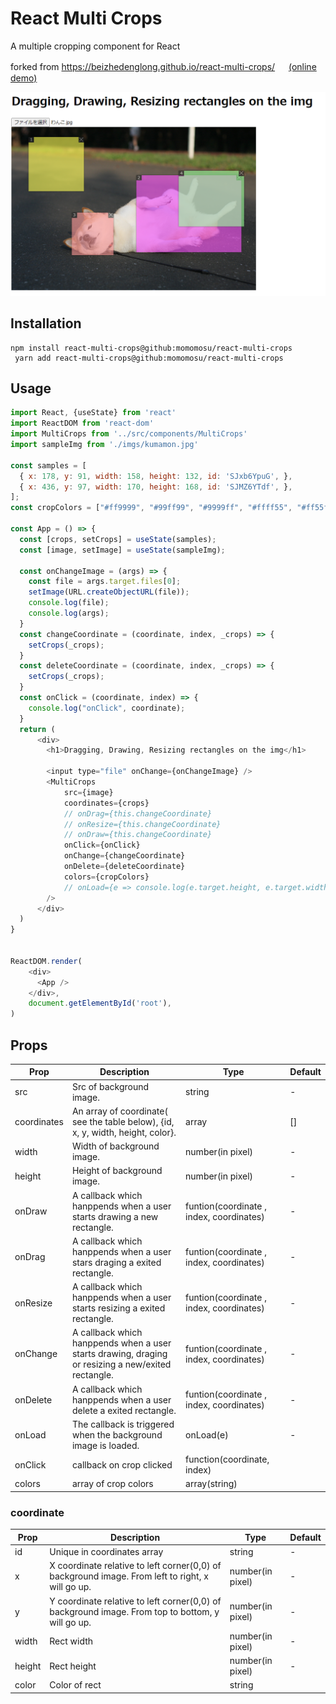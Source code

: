 # React Multi Crops

A multiple cropping component for React

forked from https://beizhedenglong.github.io/react-multi-crops/ 　 [(online demo)](https://beizhedenglong.github.io/react-multi-crops/)


![img.png](examples/imgs/preview.png)

## Installation
```
npm install react-multi-crops@github:momomosu/react-multi-crops
 yarn add react-multi-crops@github:momomosu/react-multi-crops
```


## Usage

```js
import React, {useState} from 'react'
import ReactDOM from 'react-dom'
import MultiCrops from '../src/components/MultiCrops'
import sampleImg from './imgs/kumamon.jpg'

const samples = [
  { x: 178, y: 91, width: 158, height: 132, id: 'SJxb6YpuG', },
  { x: 436, y: 97, width: 170, height: 168, id: 'SJMZ6YTdf', },
];
const cropColors = ["#ff9999", "#99ff99", "#9999ff", "#ffff55", "#ff55ff"];

const App = () => {
  const [crops, setCrops] = useState(samples);
  const [image, setImage] = useState(sampleImg);

  const onChangeImage = (args) => {
    const file = args.target.files[0];
    setImage(URL.createObjectURL(file));
    console.log(file);
    console.log(args);
  }
  const changeCoordinate = (coordinate, index, _crops) => {
    setCrops(_crops);
  }
  const deleteCoordinate = (coordinate, index, _crops) => {
    setCrops(_crops);
  }
  const onClick = (coordinate, index) => {
    console.log("onClick", coordinate);
  }
  return (
      <div>
        <h1>Dragging, Drawing, Resizing rectangles on the img</h1>

        <input type="file" onChange={onChangeImage} />
        <MultiCrops
            src={image}
            coordinates={crops}
            // onDrag={this.changeCoordinate}
            // onResize={this.changeCoordinate}
            // onDraw={this.changeCoordinate}
            onClick={onClick}
            onChange={changeCoordinate}
            onDelete={deleteCoordinate}
            colors={cropColors}
            // onLoad={e => console.log(e.target.height, e.target.width)}
        />
      </div>
  )
}


ReactDOM.render(
    <div>
      <App />
    </div>,
    document.getElementById('root'),
)


```

## Props

| Prop        | Description                                                                                        | Type                                     | Default |
|-------------|----------------------------------------------------------------------------------------------------|------------------------------------------|---------|
| src         | Src of background image.                                                                           | string                                   | -       |
| coordinates | An array of coordinate( see the table below), {id, x, y, width, height, color}.                    | array                                    | []      |
| width       | Width of background image.                                                                         | number(in pixel)                         | -       |
| height      | Height of background image.                                                                        | number(in pixel)                         | -       |
| onDraw      | A callback which hanppends when a user starts drawing a new rectangle.                             | funtion(coordinate , index, coordinates) | -       |
| onDrag      | A callback which hanppends when  a user stars draging a exited rectangle.                          | funtion(coordinate , index, coordinates) | -       |
| onResize    | A callback which hanppends when a user starts resizing a exited rectangle.                         | funtion(coordinate , index, coordinates) | -       |
| onChange    | A callback which hanppends when a user starts drawing, draging or resizing a new/exited rectangle. | funtion(coordinate , index, coordinates) | -       |
| onDelete    | A callback which hanppends when a user delete a exited rectangle.                                  | funtion(coordinate , index, coordinates) | -       |
| onLoad      | The callback is  triggered when the background image is loaded.                                    | onLoad(e)                                | -       |
| onClick     | callback on crop clicked                                                                           | function(coordinate, index)              |
| colors      | array of crop colors                                                                               | array(string)                            |         |



### coordinate

| Prop   | Description                                                                                       | Type             | Default |
|--------|---------------------------------------------------------------------------------------------------|------------------|---------|
| id     | Unique in coordinates array                                                                       | string           | -       |
| x      | X coordinate  relative to left corner(0,0) of background image. From left to right, x will go up. | number(in pixel) | -       |
| y      | Y coordinate  relative to left corner(0,0) of background image. From top to bottom, y will go up. | number(in pixel) | -       |
| width  | Rect width                                                                                        | number(in pixel) | -       |
| height | Rect height                                                                                       | number(in pixel) | -       |
| color  | Color of rect                                                                                    | string           |         |

